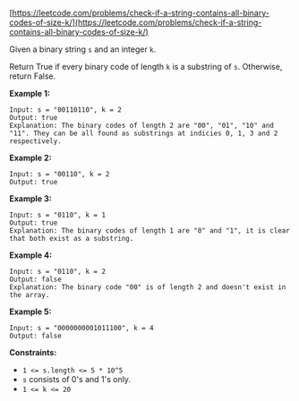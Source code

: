 [https://leetcode.com/problems/check-if-a-string-contains-all-binary-codes-of-size-k/](https://leetcode.com/problems/check-if-a-string-contains-all-binary-codes-of-size-k/)

Given a binary string `s` and an integer `k`.

Return True if every binary code of length `k` is a substring of `s`. Otherwise, return False.

**Example 1:**
```
Input: s = "00110110", k = 2
Output: true
Explanation: The binary codes of length 2 are "00", "01", "10" and "11". They can be all found as substrings at indicies 0, 1, 3 and 2 respectively.
```

**Example 2:**
```
Input: s = "00110", k = 2
Output: true
```

**Example 3:**
```
Input: s = "0110", k = 1
Output: true
Explanation: The binary codes of length 1 are "0" and "1", it is clear that both exist as a substring.
```

**Example 4:**
```
Input: s = "0110", k = 2
Output: false
Explanation: The binary code "00" is of length 2 and doesn't exist in the array.
```

**Example 5:**
```
Input: s = "0000000001011100", k = 4
Output: false
```

**Constraints:**

- `1 <= s.length <= 5 * 10^5`
- `s` consists of 0's and 1's only.
- `1 <= k <= 20`

